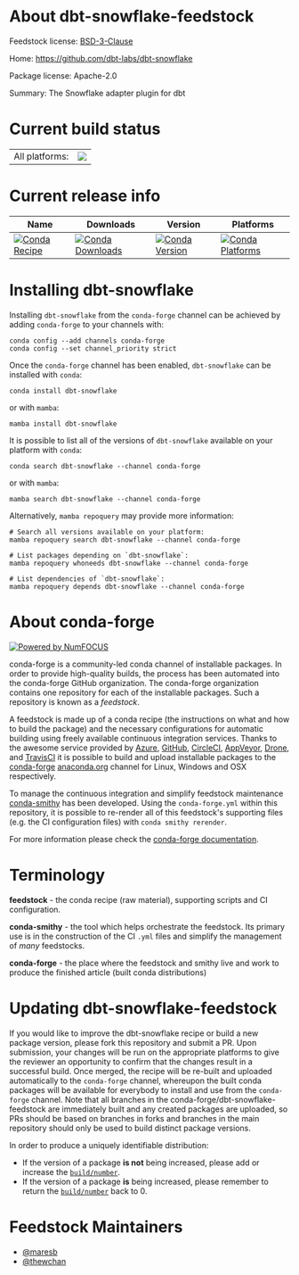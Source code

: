 About dbt-snowflake-feedstock
=============================

Feedstock license: [BSD-3-Clause](https://github.com/conda-forge/dbt-snowflake-feedstock/blob/main/LICENSE.txt)

Home: https://github.com/dbt-labs/dbt-snowflake

Package license: Apache-2.0

Summary: The Snowflake adapter plugin for dbt

Current build status
====================


<table><tr><td>All platforms:</td>
    <td>
      <a href="https://dev.azure.com/conda-forge/feedstock-builds/_build/latest?definitionId=16768&branchName=main">
        <img src="https://dev.azure.com/conda-forge/feedstock-builds/_apis/build/status/dbt-snowflake-feedstock?branchName=main">
      </a>
    </td>
  </tr>
</table>

Current release info
====================

| Name | Downloads | Version | Platforms |
| --- | --- | --- | --- |
| [![Conda Recipe](https://img.shields.io/badge/recipe-dbt--snowflake-green.svg)](https://anaconda.org/conda-forge/dbt-snowflake) | [![Conda Downloads](https://img.shields.io/conda/dn/conda-forge/dbt-snowflake.svg)](https://anaconda.org/conda-forge/dbt-snowflake) | [![Conda Version](https://img.shields.io/conda/vn/conda-forge/dbt-snowflake.svg)](https://anaconda.org/conda-forge/dbt-snowflake) | [![Conda Platforms](https://img.shields.io/conda/pn/conda-forge/dbt-snowflake.svg)](https://anaconda.org/conda-forge/dbt-snowflake) |

Installing dbt-snowflake
========================

Installing `dbt-snowflake` from the `conda-forge` channel can be achieved by adding `conda-forge` to your channels with:

```
conda config --add channels conda-forge
conda config --set channel_priority strict
```

Once the `conda-forge` channel has been enabled, `dbt-snowflake` can be installed with `conda`:

```
conda install dbt-snowflake
```

or with `mamba`:

```
mamba install dbt-snowflake
```

It is possible to list all of the versions of `dbt-snowflake` available on your platform with `conda`:

```
conda search dbt-snowflake --channel conda-forge
```

or with `mamba`:

```
mamba search dbt-snowflake --channel conda-forge
```

Alternatively, `mamba repoquery` may provide more information:

```
# Search all versions available on your platform:
mamba repoquery search dbt-snowflake --channel conda-forge

# List packages depending on `dbt-snowflake`:
mamba repoquery whoneeds dbt-snowflake --channel conda-forge

# List dependencies of `dbt-snowflake`:
mamba repoquery depends dbt-snowflake --channel conda-forge
```


About conda-forge
=================

[![Powered by
NumFOCUS](https://img.shields.io/badge/powered%20by-NumFOCUS-orange.svg?style=flat&colorA=E1523D&colorB=007D8A)](https://numfocus.org)

conda-forge is a community-led conda channel of installable packages.
In order to provide high-quality builds, the process has been automated into the
conda-forge GitHub organization. The conda-forge organization contains one repository
for each of the installable packages. Such a repository is known as a *feedstock*.

A feedstock is made up of a conda recipe (the instructions on what and how to build
the package) and the necessary configurations for automatic building using freely
available continuous integration services. Thanks to the awesome service provided by
[Azure](https://azure.microsoft.com/en-us/services/devops/), [GitHub](https://github.com/),
[CircleCI](https://circleci.com/), [AppVeyor](https://www.appveyor.com/),
[Drone](https://cloud.drone.io/welcome), and [TravisCI](https://travis-ci.com/)
it is possible to build and upload installable packages to the
[conda-forge](https://anaconda.org/conda-forge) [anaconda.org](https://anaconda.org/)
channel for Linux, Windows and OSX respectively.

To manage the continuous integration and simplify feedstock maintenance
[conda-smithy](https://github.com/conda-forge/conda-smithy) has been developed.
Using the ``conda-forge.yml`` within this repository, it is possible to re-render all of
this feedstock's supporting files (e.g. the CI configuration files) with ``conda smithy rerender``.

For more information please check the [conda-forge documentation](https://conda-forge.org/docs/).

Terminology
===========

**feedstock** - the conda recipe (raw material), supporting scripts and CI configuration.

**conda-smithy** - the tool which helps orchestrate the feedstock.
                   Its primary use is in the construction of the CI ``.yml`` files
                   and simplify the management of *many* feedstocks.

**conda-forge** - the place where the feedstock and smithy live and work to
                  produce the finished article (built conda distributions)


Updating dbt-snowflake-feedstock
================================

If you would like to improve the dbt-snowflake recipe or build a new
package version, please fork this repository and submit a PR. Upon submission,
your changes will be run on the appropriate platforms to give the reviewer an
opportunity to confirm that the changes result in a successful build. Once
merged, the recipe will be re-built and uploaded automatically to the
`conda-forge` channel, whereupon the built conda packages will be available for
everybody to install and use from the `conda-forge` channel.
Note that all branches in the conda-forge/dbt-snowflake-feedstock are
immediately built and any created packages are uploaded, so PRs should be based
on branches in forks and branches in the main repository should only be used to
build distinct package versions.

In order to produce a uniquely identifiable distribution:
 * If the version of a package **is not** being increased, please add or increase
   the [``build/number``](https://docs.conda.io/projects/conda-build/en/latest/resources/define-metadata.html#build-number-and-string).
 * If the version of a package **is** being increased, please remember to return
   the [``build/number``](https://docs.conda.io/projects/conda-build/en/latest/resources/define-metadata.html#build-number-and-string)
   back to 0.

Feedstock Maintainers
=====================

* [@maresb](https://github.com/maresb/)
* [@thewchan](https://github.com/thewchan/)

